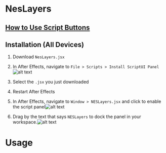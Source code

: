 # NesLayers

## [How to Use Script Buttons](#Usage)
## Installation (All Devices)

1. Download `NesLayers.jsx`

1. In After Effects, navigate to `File > Scripts > Install ScriptUI Panel`
![alt text](https://i.imgur.com/rhSkePY.png "Install Instructions")
2. Select the `.jsx` you just downloaded
3. Restart After Effects
4. In After Effects, navigate to `Window > NESLayers.jsx` and click to enable the script panel![alt text](https://i.imgur.com/tKoSynT.png "Enable Script")
5. Drag by the text that says `NESLayers` to dock the panel in your workspace.![alt text](https://i.imgur.com/fRYaSKh.gif "Docking Script")

# Usage